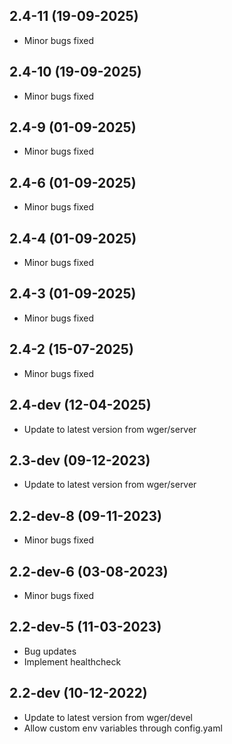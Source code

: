 ## 2.4-11 (19-09-2025)
- Minor bugs fixed
## 2.4-10 (19-09-2025)
- Minor bugs fixed
## 2.4-9 (01-09-2025)
- Minor bugs fixed
## 2.4-6 (01-09-2025)
- Minor bugs fixed
## 2.4-4 (01-09-2025)
- Minor bugs fixed
## 2.4-3 (01-09-2025)
- Minor bugs fixed
## 2.4-2 (15-07-2025)

- Minor bugs fixed

## 2.4-dev (12-04-2025)

- Update to latest version from wger/server

## 2.3-dev (09-12-2023)

- Update to latest version from wger/server

## 2.2-dev-8 (09-11-2023)

- Minor bugs fixed

## 2.2-dev-6 (03-08-2023)

- Minor bugs fixed

## 2.2-dev-5 (11-03-2023)

- Bug updates
- Implement healthcheck

## 2.2-dev (10-12-2022)

- Update to latest version from wger/devel
- Allow custom env variables through config.yaml
